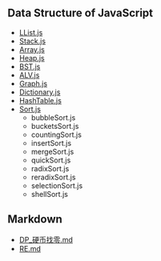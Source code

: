 ## Data Structure of JavaScript
* [LList.js](https://github.com/Wellyus/Code_File/blob/main/CODE_html/JavaScript/dataStructure/LList.js)
* [Stack.js](https://github.com/Wellyus/Code_File/blob/main/CODE_html/JavaScript/dataStructure/Stack.js)
* [Array.js](https://github.com/Wellyus/Code_File/blob/main/CODE_html/JavaScript/dataStructure/Array.js)
* [Heap.js](https://github.com/Wellyus/Code_File/blob/main/CODE_html/JavaScript/dataStructure/Heap.js)
* [BST.js](https://github.com/Wellyus/Code_File/blob/main/CODE_html/JavaScript/dataStructure/BST.js)
* [ALV.js](https://github.com/Wellyus/Code_File/blob/main/CODE_html/JavaScript/dataStructure/ALV.js)
* [Graph.js](https://github.com/Wellyus/Code_File/blob/main/CODE_html/JavaScript/dataStructure/Graph.js)
* [Dictionary.js](https://github.com/Wellyus/Code_File/blob/main/CODE_html/JavaScript/dataStructure/Dictionary.js)
* [HashTable.js](https://github.com/Wellyus/Code_File/blob/main/CODE_html/JavaScript/dataStructure/HashTable.js)
* [Sort.js](https://github.com/Wellyus/Code_File/blob/main/CODE_html/JavaScript/dataStructure/sort)
    * bubbleSort.js
    * bucketsSort.js
    * countingSort.js
    * insertSort.js
    * mergeSort.js
    * quickSort.js
    * radixSort.js
    * reradixSort.js
    * selectionSort.js
    * shellSort.js
## Markdown
* [DP_硬币找零.md](https://github.com/Wellyus/Code_File/blob/main/Markdown/DP_硬币找零.md)
* [RE.md](https://github.com/Wellyus/Code_File/blob/main/Markdown/RE.md)